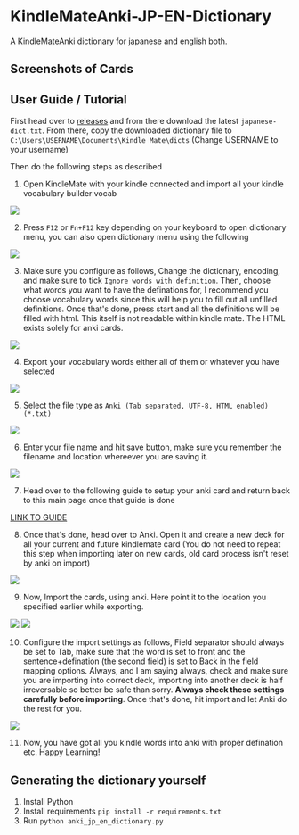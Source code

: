 # KindleMateAnki-JP-EN-Dictionary
A KindleMateAnki dictionary for japanese and english both.

## Screenshots of Cards



## User Guide / Tutorial

First head over to [releases](https://github.com/amaank404/KindleMateAnki-JP-EN-Dictionary/releases/latest) and from there download the latest `japanese-dict.txt`. From there, copy the downloaded dictionary file to `C:\Users\USERNAME\Documents\Kindle Mate\dicts` (Change USERNAME to your username)

Then do the following steps as described

1. Open KindleMate with your kindle connected and import all your kindle vocabulary builder vocab

![](scrshots/k1.png)

2. Press `F12` or `Fn+F12` key depending on your keyboard to open dictionary menu, you can also open dictionary menu using the following

![](scrshots/k2.png)

3. Make sure you configure as follows, Change the dictionary, encoding, and make sure to tick `Ignore words with definition`. Then, choose what words you want to have the definations for, I recommend you choose vocabulary words since this will help you to fill out all unfilled definitions. Once that's done, press start and all the definitions will be filled with html. This itself is not readable within kindle mate. The HTML exists solely for anki cards.

![](scrshots/k3.png)

4. Export your vocabulary words either all of them or whatever you have selected

![](scrshots/k4.png)

5. Select the file type as `Anki (Tab separated, UTF-8, HTML enabled)(*.txt)`

![](scrshots/k5.png)

6. Enter your file name and hit save button, make sure you remember the filename and location whereever you are saving it.

![](scrshots/k6.png)

7. Head over to the following guide to setup your anki card and return back to this main page once that guide is done

[LINK TO GUIDE](CREATING_ANKI_CARD.md)

8. Once that's done, head over to Anki. Open it and create a new deck for all your current and future kindlemate card (You do not need to repeat this step when importing later on new cards, old card process isn't reset by anki on import)

![](scrshots/y1.png)

9. Now, Import the cards, using anki. Here point it to the location you specified earlier while exporting.

![](scrshots/y2.png)
![](scrshots/y3.png)

10. Configure the import settings as follows, Field separator should always be set to Tab, make sure that the word is set to front and the sentence+defination (the second field) is set to Back in the field mapping options. Always, and I am saying always, check and make sure you are importing into correct deck, importing into another deck is half irreversable so better be safe than sorry. **Always check these settings carefully before importing**. Once that's done, hit import and let Anki do the rest for you.

![](scrshots/y4.png)

11. Now, you have got all you kindle words into anki with proper defination etc. Happy Learning!

## Generating the dictionary yourself

1. Install Python
2. Install requirements `pip install -r requirements.txt`
3. Run `python anki_jp_en_dictionary.py`
